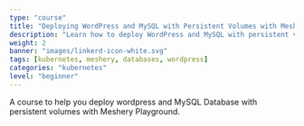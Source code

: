 ```yaml
---
type: "course"
title: "Deploying WordPress and MySQL with Persistent Volumes with Meshery"
description: "Learn how to deploy WordPress and MySQL with persistent volumes with Meshery Playground"
weight: 2
banner: "images/linkerd-icon-white.svg"
tags: [kubernetes, meshery, databases, wordpress]
categories: "kubernetes"
level: "beginner"
---
```


A course to help you deploy wordpress and MySQL Database with persistent volumes with Meshery Playground.

